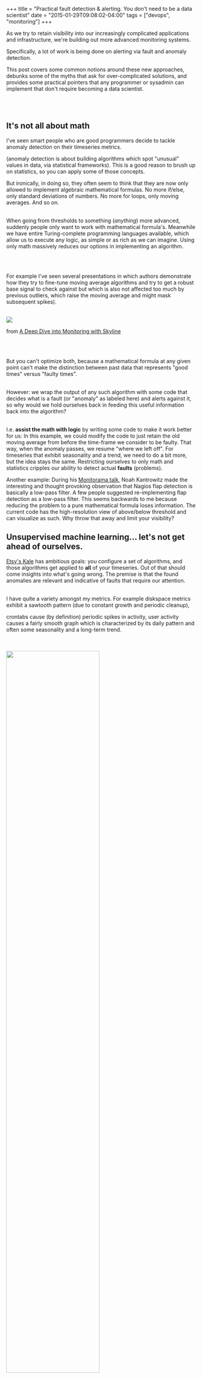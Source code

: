 +++
title = "Practical fault detection & alerting.  You don't need to be a data scientist"
date = "2015-01-29T09:08:02-04:00"
tags = ["devops", "monitoring"]
+++
<br/>

As we try to retain visibility into our increasingly complicated applications and infrastructure, we're building out more advanced monitoring systems.

Specifically, a lot of work is being done on alerting via fault and anomaly detection.

This post covers some common notions around these new approaches, debunks some of the myths that ask for over-complicated solutions, and provides some practical pointers that any programmer or sysadmin can implement that don't require becoming a data scientist.

<!--more-->

<br/>

<br/>



<h2>It's not all about math</h2>

<p>

I've seen smart people who are good programmers decide to tackle anomaly detection on their timeseries metrics.

(anomaly detection is about building algorithms which spot "unusual" values in data, via statistical frameworks).  This is a good reason to brush up on statistics, so you can apply some of those concepts.

But ironically, in doing so, they often seem to think that they are now only allowed to implement algebraic mathematical formulas. No more if/else, only standard deviations of numbers.  No more for loops, only moving averages. And so on.

<br/>When going from thresholds to something (<i>anything</i>) more advanced, suddenly people only want to work with mathematical formula's.  Meanwhile we have entire Turing-complete programming languages available, which allow us to execute any logic, as simple or as rich as we can imagine.  Using only math massively reduces our options in implementing an algorithm. 

<br/>

<br/>For example I've seen several presentations in which authors demonstrate how they try to fine-tune moving average algorithms and try to get a robust base signal to check against but which is also not affected too much by previous outliers, which raise the moving average and might mask subsequent spikes).  

<br/>

<img src="http://dieter.plaetinck.be/files/fault-detection-moving-average.png">

from <a href="https://speakerdeck.com/astanway/a-deep-dive-into-monitoring-with-skyline">A Deep Dive into Monitoring with Skyline</a>

<br/>

<br/>

But you can't optimize both, because a mathematical formula at any given point can't make the distinction between past data that represents "good times" versus "faulty times".

<br/>However: we wrap the output of any such algorithm with some code that decides what is a fault (or "anomaly" as labeled here) and alerts against it, so why would we hold ourselves back in feeding this useful information back into the algorithm?

<br/>I.e. <b>assist the math with logic</b> by writing some code to make it work better for us:  In this example, we could modify the code to just retain the old moving average from before the time-frame we consider to be faulty.  That way, when the anomaly passes, we resume "where we left off".  For timeseries that exhibit seasonality and a trend, we need to do a bit more, but the idea stays the same.   Restricting ourselves to only math and statistics cripples our ability to detect actual <b>faults</b> (problems).

</p>

<p>

Another example: During his <a href="https://coderanger.net/talks/echo/">Monitorama talk</a>, Noah Kantrowitz made the interesting and thought provoking observation that Nagios flap detection is basically a low-pass filter.  A few people suggested re-implementing flap detection as a low-pass filter.  This seems backwards to me because reducing the problem to a pure mathematical formula loses information.  The current code has the high-resolution view of above/below threshold and can visualize as such.  Why throw that away and limit your visibility?

</p>



<h2>Unsupervised machine learning... let's not get ahead of ourselves.</h2>

<a href="https://codeascraft.com/2013/06/11/introducing-kale/">Etsy's Kale</a> has ambitious goals: you configure a set of algorithms, and those algorithms get applied to <b>all</b> of your timeseries.  Out of that should come insights into what's going wrong.  The premise is that the found anomalies are relevant and indicative of faults that require our attention.

<br/>I have quite a variety amongst my metrics.  For example diskspace metrics exhibit a sawtooth pattern (due to constant growth and periodic cleanup),

crontabs cause (by definition) periodic spikes in activity, user activity causes a fairly smooth graph which is characterized by its daily pattern and often some seasonality and a long-term trend.

<br/>

<br/>

<img width="70%" src="http://dieter.plaetinck.be//files/anomaly-detection-cases.png">

<br/>

<br/>Because they look differently, anomalies and faults look different too.  In fact, within each category there are multiple problematic scenarios. (e.g. user activity based timeseries should not suddenly drop, but also not be significantly lower than other days, even if the signal stays smooth and follows the daily rhythm)

<br/>

<br/>I have a hard time believing that running the same algorithms on all of that data, and doing minimal configuration on them, will produce meaningful results. At least I expect a very low signal/noise ratio.  Unfortunately, of the people who I've asked about their experiences with Kale/Skyline, the only cases where it's been useful is where skyline input has been restricted to a certain category of metrics - it's up to you do this filtering (perhaps via carbon-relay rules), potentially running multiple skyline instances - and sufficient time is required hand-selecting the appropriate algorithms to match the data.  This reduces the utility.

<br/>"Minimal configuration" sounds great but this doesn't seem to work.

<br/>

Instead, something like <a href="http://bosun.org/">Bosun</a> (see further down) where you can visualize your series, experiment with algorithms and see the results in place on current and historical data, to manage alerting rules seems more practical.

<br/>

<br/>Some companies (all proprietary) take it a step further and pay tens of engineers to work on algorithms that inspect all of your series, classify them into categories, "learn" them and automatically configure algorithms that will do anomaly detection, so it can alert anytime something looks unusual (though not necessarily faulty). 

This probably works fairly well, but has a high cost, still can't know everything there is to know about your timeseries, is of no help of your timeseries is behaving faulty from the start and still alerts on anomalous, but irrelevant outliers.

<br/>

<br/>



I'm <b>suggesting we don't need to make it that fancy</b> and we can do much better by <b>injecting some domain knowledge</b> into our monitoring system:

<ul>

<li>using minimal work of classifying metrics via metric meta-data or rules that parse metric id's, we can automatically infer knowledge of how the series is supposed to behave (e.g. assume that disk_mb_used looks like sawtooth, frontend_requests_per_s daily seasonal, etc) and apply fitting processing accordingly.

<br/>Any sysadmin or programmer can do this, it's a bit of work but should make a hands-off automatic system such as Kale more accurate.

<br/>Of course, adopting <a href="http://metrics20.org/">metrics 2.0</a> will help with this as well. Another problem with machine learning is they would have to infer how metrics relate against each other, whereas with metric metadata this can easily be inferred (e.g.: what are the metrics for different machines in the same cluster, etc)</li>

<li>hooking into service/configuration management: you probably already have a service, tool, or file that knows how your infrastructure looks like and which services run where.  We know where user-facing apps run, where crontabs run, where we store log files, where and when we run cleanup jobs.  We know in what ratios traffic is balanced across which nodes, and so on.  Alerting systems can leverage this information to apply better suited fault detection rules.  And you don't need a large machine learning infrastructure for it. (as an aside: I have a lot more ideas on cloud-monitoring integration)</li>

<li>Many scientists are working on algorithms that find cause and effect when different series exhibit anomalies, so they can send more useful alerts.  But again here, a simple model of the infrastructure gives you service dependencies in a much easier way.</li>

<li>hook into your event tracking. If you have something like <a href="https://github.com/Dieterbe/anthracite/">anthracite</a> that lists upcoming press releases, then your monitoring system knows not to alert if suddenly traffic is a bit higher.  In fact, you might want to alert if your announcement did not create a sudden increase in traffic.  If you have a large scale infrastructure, you might go as far as tagging upcoming maintenance windows with metadata so the monitoring knows which services or hosts will be affected (and which shouldn't).

</ul>

<br/>

Anomaly detection is useful if you don't know what you're looking for, or providing an extra watching eye on your log data.  Which is why it's commonly used for detecting fraud in security logs and such.

For operational metrics of which admins know what they mean, should and should not look like, and how they relate to each other, we can build more simple and more effective solutions.





<h2>The trap of complex event processing... no need to abandon familiar tools</h2>

On your quest into better alerting, you soon read and hear about real-time stream processing, and CEP (complex event processing) systems.

It's not hard to be convinced on their merits:  who wouldn't want real-time as-soon-as-the-data-arrives-you-can-execute-logic-and-fire-alerts?

<br/>They also come with a fairly extensive and flexible language that lets you program or compose monitoring rules using your domain knowledge.

I believe I've heard of <a href="https://storm.apache.org/">storm</a> for monitoring, but <a href="http://riemann.io/">Riemann</a> is the best known of these tools that focus on open source monitoring.

It is a nice, powerful tool and probably the easiest of the CEP tools to adopt.  It can also produce very useful dashboards.

However, these tools come with their own API or language, and programming against real-time streams is quite a paradigm shift which can be hard to justify.  And while their architecture and domain specificity works well for large scale situations, these benefits aren't worth it for most (medium and small) shops I know:  it's a lot easier (albeit less efficient) to just query a datastore over and over and program in the language you're used to.  With a decent timeseries store (or one written to hold the most recent data in memory such as <a href="https://github.com/dgryski/carbonmem">carbonmem</a>) this is not an issue, and the difference in timeliness of alerts becomes negligible!





<h2>An example: finding spikes</h2>

Like many places, we were stuck with static thresholds, which don't cover some common failure scenarios.

So I started asking myself some questions:

<br>

<br>

<center>

    <i>which behavioral categories of timeseries do we have, what kind of issues can arise in each category,

        <br/>how does that look like in the data, and what's the simplest way I can detect each scenario?</i>

</center>

<br/>

Our most important data falls within the user-driven category from above where various timeseries from across the stack are driven by, and reflect user activity.  And within this category, the most common problem (at least in my experience) is spikes in the data.  I.e. a sudden drop in requests/s or a sudden spike in response time.  As it turned out, this is much easier to detect than one might think:

<br/>

<img style="float:left; margin:15px;" src="http://dieter.plaetinck.be/files/poor-mans-fault-detection.png">

<br/>

In this example I just track the standard deviation of a moving window of 10 points.  <a href="http://en.wikipedia.org/wiki/Standard_deviation">Standard deviation</a> is simply a measure of how much numerical values differ from each other.  Any sudden spike bumps the standard deviation.   We can then simply set a threshold on the deviation.  Fairly trivial to set up, but has been highly effective for us.

<br/>

<br/>You do need to manually declare what is an acceptable standard deviation value to be compared against, which you will typically deduce from previous data.  This can be annoying until you build an interface to speed up, or a tool to automate this step.

<br/>In fact, it's trivial to collect previous deviation data (e.g. from the same time of the day, yesterday, or the same time of the week, last week) and automatically use that to guide a threshold.  (<a href="http://bosun.org/">Bosun</a> - see the following section - has "band" and "graphiteBand" functions to assist with this).  This is susceptible to previous outliers, but you can easily select multiple previous timeframes to minimize this issue in practice.

<br/>

<a href="https://groups.google.com/forum/#!topic/it-telemetry/Zb2H4DP6qtk">it-telemetry thread</a>

<br>

<br>

So without requiring fancy anomaly detection, machine learning, advanced math, or event processing, we are able to reliably detect faults using simple, familiar tools.  Some basic statistical concepts (standard deviation, moving average, etc) are a must, but nothing that requires getting a PhD.  In this case I've been using <a href="http://graphite.readthedocs.org/en/0.9.10/functions.html#graphite.render.functions.stdev">Graphite's stdev function</a> and <a href="http://vimeo.github.io/graph-explorer/">Graph-Explorer's</a> alerting feature to manage these kinds of rules, but it doesn't allow for a very practical iterative workflow, so the non-trivial rules will be going into <a href="http://bosun.org/">Bosun</a>.

<br/>BTW, you can also <a href="http://obfuscurity.com/2012/05/Polling-Graphite-with-Nagios">use a script to query Graphite from a Nagios check and do your logic</a>

<br/>

<br/>

<br/>

  

<!--

divideSeries(stdev(avg(keepLastValue(collectd.dfvimeopweb*.cpu.*.cpu.idle)),10),avg(keepLastValue(collectd.dfvimeopweb*.cpu.*.cpu.idle)))



why keepLastValue?

* sumSeries -> none counts as 0, so you can experience big drops which would trigger anomaly detection or failover

* averageSeries -> effectively ignores none values, so your accuracy can drop a lot in light of none values.



of course this masks when your monitoring breaks, so you still need something else to detect anomalies in the "out-of-date-ness" of your points.

-->



<h2>Workflow is key.  A closer look at bosun</h2>

One of the reasons we've been chasing self-learning algorithms is that we have lost faith in the feasibility of a more direct approach.  We can no longer imagine building and maintaining alerting rules because we have no system that provides powerful alerting, helps us keep oversight and streamlines the process of maintaining and iteratively developing alerting.

<br/>I recently discovered <a href="http://bosun.org/">bosun</a>, an alerting frontend ("IDE") by Stack Exchange, <a href="https://www.usenix.org/conference/lisa14/conference-program/presentation/brandt">presented at Lisa14</a>.  I highly recommend watching the video.  They have identified various issues that made alerting a pain, and built a solution that makes human-controlled alerting much more doable.  We've been using it for a month now with good results (I also gave it support for Graphite).



I'll explain its merits, and it'll also become apparent how this ties into some of the things I brought up above:

<img style="float:left; margin:35px;" src="http://bosun.org/public/ss_rule_timeline.png" width="15%">

<ul>

<li>in each rule you can query any data you need from any of your datasources (currently graphite, openTSDB, and elasticsearch).  You can call various <a href="http://bosun.org/configuration.html">functions, boolean logic, and math</a>.  Although it doesn't expose you a full programming language, the bosun language as it stands is fairly complete, and can be extended to cover

new needs.  You choose your own alerting granularity (it can automatically instantiate alerts for every host/service/$your_dimension/... it finds within your metrics, but you can also trivially aggregate across dimensions, or both).  This makes it easy to create advanced alerts that cover a lot of ground, making sure you don't get overloaded by multiple smaller alerts.  And you can incorporate data of other entities within the system, to simply make better alerting decisions.</li>

<li>you can define your own templates for alert emails, which can contain any html code.  You can trivially plot graphs, build tables, use colors and so on.  Clear, context-rich alerts which contain all information you need!</li>

<li>As alluded to, the bosun authors spent a lot of time <a href="https://www.usenix.org/conference/lisa14/conference-program/presentation/brandt">thinking about, and solving</a> the workflow of alerting.  As you work on advanced fault detection and alerting rules you need to be able to see the value of all data (including intermediate computations) and visualize it.  Over time, you will iteratively adjust the rules to become better and more precise.  Bosun supports all of this.  You can execute your rules on historical data and see exactly how the rule performs over time, by displaying the status in a timeline view and providing intermediate values.  And finally, you can see how the alert emails will be rendered <i>as you work on the rule and the templates</i></li>

</ul>



The <a href="http://bosun.org/examples.html">examples</a> section gives you an idea of the things you can do.

<br/>I haven't seen anything solve a pragmatic alerting workflow like bosun (hence their name "alerting IDE"), and its ability to not hold you back as you work on your alerts is refreshing. Furthermore, the built-in processing functions are very <b>complimentary to graphite</b>:

Graphite has a decent API which works well at aggregating and transforming one or more series into one new series; the bosun language is great at reducing series to single numbers, providing boolean logic, and so on, which you need to declare alerting expressions.  This makes them a great combination.

<br/>Of course Bosun isn't perfect either.  Plenty of things can be done to make it (and alerting in general) better.  But it does exemplify many of my points, and it's a nice leap forward in our monitoring toolkit.



<h2>Conclusion</h2>

Many of us aren't ready for some of the new technologies, and some of the technology isn't - and perhaps never will be - ready for us.

As an end-user investigating your options, it's easy to get lured in a direction that promotes over-complication and stimulates your inner scientist but just isn't realistic.

<br/>Taking a step back, it becomes apparent we <b>can</b> setup automated fault detection.  But instead of using machine learning, use metadata, instead of trying to come up with all-encompassing holy grail of math, use several rules of code that you prototype and iterate over, then reuse for similar cases.  Instead of requiring a paradigm shift, use a language you're familiar with.  Especially by polishing up the workflow, we can make many "manual" tasks much easier and quicker.  I believe we can keep polishing up the workflow, distilling common patterns into macros or functions that can be reused, leveraging metric metadata and other sources of truth to configure fault detection, and perhaps even introducing "metrics coverage", akin to "code coverage": verify how much, and which of the metrics are adequately represented in alerting rules, so we can easily spot which metrics have yet to be included in alerting rules.  I think there's a lot of things we can do to make fault detection work better for us, but we have to look in the right direction.



<h2>PS: leveraging metrics 2.0 for anomaly detection</h2>

In my last <a href="https://www.usenix.org/conference/lisa14/conference-program/presentation/plaetinck">metrics 2.0 talk, at LISA14</a> I explored a few ideas on leveraging metrics 2.0 metadata for alerting and fault detection, such as automatically discovering error metrics across the stack, getting high level insights via tags, correlation, etc. If you're interested, it's in the video from 24:55 until 29:40

<br/>

<br/>

<center>

<img src="http://dieter.plaetinck.be/files/metrics20-alerting.png" width="50%">

</center>



<!--

It's not about alerts anyway.



alerts are an immensely crude approach to raising operator awareness.

They are basically boolean: either they interrupt your workflow or they don't.  There's no in between.

Yes, you can just check your alert emails "once in a while", but then realize that after an email or text is sent,

there is no way to update them with new information.  Which is really limiting once you start thinking about it.

Updates have to be provided via new "alerts", or they are available in the monitoring interface but there's no way to tell

by just glancing at your alert overview.  You might be looking at very out of date information.

-> only sent alerts for critical things.

-->
